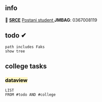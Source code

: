 ## info
💟 [**SRCE**](https://moodle.srce.hr/)
[Postani student ](https://www.notion.so/Postani-student-4a7143c872c6459faf9049b09ed6ef27?pvs=21)
**JMBAG**: 0367008119

## todo ✔

```tasks
path includes Faks
show tree
```

## college tasks

### <mark style="background: #FFF3A3A6;">dataview</mark>
```dataview
LIST
FROM #todo AND #college
```
